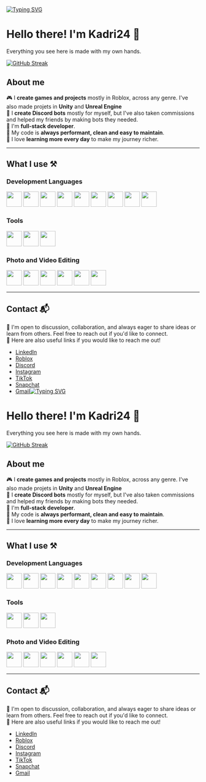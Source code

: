 [![Typing SVG](https://readme-typing-svg.herokuapp.com?font=Fira+Code&weight=800&pause=1000&width=435&lines=Hello+there.;I'm+kadri24;Roblox+Developer;Discord+Bot+Developer;Full-Stack+Developer)](https://git.io/typing-svg)

# Hello there! I'm Kadri24 👋
Everything you see here is made with my own hands.

[![GitHub Streak](https://streak-stats.demolab.com/?user=kadri24)](https://git.io/streak-stats)

## About me
🎮 I **create games and projects** mostly in Roblox, across any genre. I've also made projets in **Unity** and **Unreal Engine**<br>
🤖 I **create Discord bots** mostly for myself, but I've also taken commissions and helped my friends by making bots they needed.<br>
📒 I'm **full-stack developer**.<br>
🚀 My code is **always performant, clean and easy to maintain**.<br>
🙂 I love **learning more every day** to make my journey richer.
<hr>

## What I use ⚒

### Development Languages
<p dir="auto">
  <a href="https://www.lua.org/"><img src="https://upload.wikimedia.org/wikipedia/commons/thumb/c/cf/Lua-Logo.svg/1200px-Lua-Logo.svg.png" height="40"></a>
  <a href="https://www.python.org/"><img src="https://upload.wikimedia.org/wikipedia/commons/c/c3/Python-logo-notext.svg" height="40"></a>
  <a href="https://cplusplus.com/"><img src="https://upload.wikimedia.org/wikipedia/commons/thumb/1/18/ISO_C%2B%2B_Logo.svg/1200px-ISO_C%2B%2B_Logo.svg.png" height="40"></a>
  <a href="https://learn.microsoft.com/en-us/dotnet/csharp/"><img src="https://upload.wikimedia.org/wikipedia/commons/thumb/d/d2/C_Sharp_Logo_2023.svg/1200px-C_Sharp_Logo_2023.svg.png" height="40"></a>
  <a href="https://www.w3schools.com/html/"><img src="https://upload.wikimedia.org/wikipedia/commons/thumb/6/61/HTML5_logo_and_wordmark.svg/1200px-HTML5_logo_and_wordmark.svg.png" height="40"></a>
  <a href="https://www.w3schools.com/css/"><img src="https://upload.wikimedia.org/wikipedia/commons/thumb/d/d5/CSS3_logo_and_wordmark.svg/1452px-CSS3_logo_and_wordmark.svg.png" height="40"></a>
  <a href="https://www.w3schools.com/js/"><img src="https://upload.wikimedia.org/wikipedia/commons/thumb/9/99/Unofficial_JavaScript_logo_2.svg/640px-Unofficial_JavaScript_logo_2.svg.png" height="40"></a>
  <a href="https://php.net/"><img src="https://upload.wikimedia.org/wikipedia/commons/thumb/2/27/PHP-logo.svg/1200px-PHP-logo.svg.png" height="40"></a>
  <a href="https://nodejs.org/"><img src="https://upload.wikimedia.org/wikipedia/commons/thumb/d/d9/Node.js_logo.svg/1200px-Node.js_logo.svg.png" height="40"></a>
</p>

### Tools
<p dir="auto">
  <a href="https://learn.microsoft.com/en-us/windows-server/virtualization/hyper-v/"><img src="https://upload.wikimedia.org/wikipedia/commons/5/58/Hyper-V_Logo.png" height="40"></a>
  <a href="https://www.vmware.com/"><img src="https://upload.wikimedia.org/wikipedia/commons/thumb/5/5a/Vmware_workstation_16_icon.svg/1200px-Vmware_workstation_16_icon.svg.png" height="40"></a>
  <a href="https://www.virtualbox.org/"><img src="https://upload.wikimedia.org/wikipedia/commons/thumb/f/ff/VirtualBox_2024_Logo.svg/1200px-VirtualBox_2024_Logo.svg.png" height="40"></a>
</p>

### Photo and Video Editing
<p dir="auto">
  <a href="https://www.adobe.com/products/photoshop.html"><img src="https://upload.wikimedia.org/wikipedia/commons/thumb/a/af/Adobe_Photoshop_CC_icon.svg/800px-Adobe_Photoshop_CC_icon.svg.png" height="40"></a>
  <a href="https://www.canva.com/"><img src="https://upload.wikimedia.org/wikipedia/en/thumb/b/bb/Canva_Logo.svg/2560px-Canva_Logo.svg.png" height="40"></a>
  <a href="https://www.adobe.com/products/premiere.html"><img src="https://upload.wikimedia.org/wikipedia/commons/thumb/4/40/Adobe_Premiere_Pro_CC_icon.svg/1200px-Adobe_Premiere_Pro_CC_icon.svg.png" height="40"></a>
  <a href="https://www.blackmagicdesign.com/products/davinciresolve"><img src="https://upload.wikimedia.org/wikipedia/commons/thumb/4/4d/DaVinci_Resolve_Studio.png/800px-DaVinci_Resolve_Studio.png" height="40"></a>
  <a href="https://www.capcut.com/"><img src="https://upload.wikimedia.org/wikipedia/id/3/36/CapCut_logo.png" height="40"></a>
  <a href="https://www.adobe.com/products/aftereffects.html"><img src="https://upload.wikimedia.org/wikipedia/commons/thumb/c/cb/Adobe_After_Effects_CC_icon.svg/1200px-Adobe_After_Effects_CC_icon.svg.png" height="40"></a>
</p>
<hr>

## Contact 📬
📌 I'm open to discussion, collaboration, and always eager to share ideas or learn from others. Feel free to reach out if you'd like to connect.<br>
🔗 Here are also useful links if you would like to reach me out!
* [LinkedIn](https://www.linkedin.com/in/kadri24/)
* [Roblox](https://www.roblox.com/users/97669834/)
* [Discord](https://discordapp.com/users/853343572170244128/)
* [Instagram](https://www.instagram.com/kadri._.24/)
* [TikTok](https://www.tiktok.com/@_kadri24_)
* [Snapchat](https://snapchat.com/add/kadri.24)
* [Gmail](kadrigjini@gmail.com)[![Typing SVG](https://readme-typing-svg.herokuapp.com?font=Fira+Code&weight=800&pause=1000&width=435&lines=Hello+there.;I'm+kadri24;Roblox+Developer;Discord+Bot+Developer;Full-Stack+Developer)](https://git.io/typing-svg)

# Hello there! I'm Kadri24 👋
Everything you see here is made with my own hands.

[![GitHub Streak](https://streak-stats.demolab.com/?user=kadri24)](https://git.io/streak-stats)

## About me
🎮 I **create games and projects** mostly in Roblox, across any genre. I've also made projets in **Unity** and **Unreal Engine**<br>
🤖 I **create Discord bots** mostly for myself, but I've also taken commissions and helped my friends by making bots they needed.<br>
📒 I'm **full-stack developer**.<br>
🚀 My code is **always performant, clean and easy to maintain**.<br>
🙂 I love **learning more every day** to make my journey richer.
<hr>

## What I use ⚒

### Development Languages
<p dir="auto">
  <a href="https://www.lua.org/"><img src="https://upload.wikimedia.org/wikipedia/commons/thumb/c/cf/Lua-Logo.svg/1200px-Lua-Logo.svg.png" height="40"></a>
  <a href="https://www.python.org/"><img src="https://upload.wikimedia.org/wikipedia/commons/c/c3/Python-logo-notext.svg" height="40"></a>
  <a href="https://cplusplus.com/"><img src="https://upload.wikimedia.org/wikipedia/commons/thumb/1/18/ISO_C%2B%2B_Logo.svg/1200px-ISO_C%2B%2B_Logo.svg.png" height="40"></a>
  <a href="https://learn.microsoft.com/en-us/dotnet/csharp/"><img src="https://upload.wikimedia.org/wikipedia/commons/thumb/d/d2/C_Sharp_Logo_2023.svg/1200px-C_Sharp_Logo_2023.svg.png" height="40"></a>
  <a href="https://www.w3schools.com/html/"><img src="https://upload.wikimedia.org/wikipedia/commons/thumb/6/61/HTML5_logo_and_wordmark.svg/1200px-HTML5_logo_and_wordmark.svg.png" height="40"></a>
  <a href="https://www.w3schools.com/css/"><img src="https://upload.wikimedia.org/wikipedia/commons/thumb/d/d5/CSS3_logo_and_wordmark.svg/1452px-CSS3_logo_and_wordmark.svg.png" height="40"></a>
  <a href="https://www.w3schools.com/js/"><img src="https://upload.wikimedia.org/wikipedia/commons/thumb/9/99/Unofficial_JavaScript_logo_2.svg/640px-Unofficial_JavaScript_logo_2.svg.png" height="40"></a>
  <a href="https://php.net/"><img src="https://upload.wikimedia.org/wikipedia/commons/thumb/2/27/PHP-logo.svg/1200px-PHP-logo.svg.png" height="40"></a>
  <a href="https://nodejs.org/"><img src="https://upload.wikimedia.org/wikipedia/commons/thumb/d/d9/Node.js_logo.svg/1200px-Node.js_logo.svg.png" height="40"></a>
</p>

### Tools
<p dir="auto">
  <a href="https://learn.microsoft.com/en-us/windows-server/virtualization/hyper-v/"><img src="https://upload.wikimedia.org/wikipedia/commons/5/58/Hyper-V_Logo.png" height="40"></a>
  <a href="https://www.vmware.com/"><img src="https://upload.wikimedia.org/wikipedia/commons/thumb/5/5a/Vmware_workstation_16_icon.svg/1200px-Vmware_workstation_16_icon.svg.png" height="40"></a>
  <a href="https://www.virtualbox.org/"><img src="https://upload.wikimedia.org/wikipedia/commons/thumb/f/ff/VirtualBox_2024_Logo.svg/1200px-VirtualBox_2024_Logo.svg.png" height="40"></a>
</p>

### Photo and Video Editing
<p dir="auto">
  <a href="https://www.adobe.com/products/photoshop.html"><img src="https://upload.wikimedia.org/wikipedia/commons/thumb/a/af/Adobe_Photoshop_CC_icon.svg/800px-Adobe_Photoshop_CC_icon.svg.png" height="40"></a>
  <a href="https://www.canva.com/"><img src="https://upload.wikimedia.org/wikipedia/en/thumb/b/bb/Canva_Logo.svg/2560px-Canva_Logo.svg.png" height="40"></a>
  <a href="https://www.adobe.com/products/premiere.html"><img src="https://upload.wikimedia.org/wikipedia/commons/thumb/4/40/Adobe_Premiere_Pro_CC_icon.svg/1200px-Adobe_Premiere_Pro_CC_icon.svg.png" height="40"></a>
  <a href="https://www.blackmagicdesign.com/products/davinciresolve"><img src="https://upload.wikimedia.org/wikipedia/commons/thumb/4/4d/DaVinci_Resolve_Studio.png/800px-DaVinci_Resolve_Studio.png" height="40"></a>
  <a href="https://www.capcut.com/"><img src="https://upload.wikimedia.org/wikipedia/id/3/36/CapCut_logo.png" height="40"></a>
  <a href="https://www.adobe.com/products/aftereffects.html"><img src="https://upload.wikimedia.org/wikipedia/commons/thumb/c/cb/Adobe_After_Effects_CC_icon.svg/1200px-Adobe_After_Effects_CC_icon.svg.png" height="40"></a>
</p>
<hr>

## Contact 📬
📌 I'm open to discussion, collaboration, and always eager to share ideas or learn from others. Feel free to reach out if you'd like to connect.<br>
🔗 Here are also useful links if you would like to reach me out!
* [LinkedIn](https://www.linkedin.com/in/kadri24/)
* [Roblox](https://www.roblox.com/users/97669834/)
* [Discord](https://discordapp.com/users/853343572170244128/)
* [Instagram](https://www.instagram.com/kadri._.24/)
* [TikTok](https://www.tiktok.com/@_kadri24_)
* [Snapchat](https://snapchat.com/add/kadri.24)
* [Gmail](kadrigjini@gmail.com)